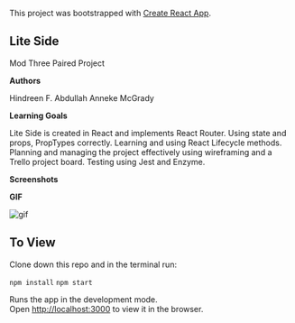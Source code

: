 This project was bootstrapped with [Create React App](https://github.com/facebook/create-react-app).

## Lite Side

Mod Three Paired Project

**Authors**

Hindreen F. Abdullah
Anneke McGrady

**Learning Goals**

Lite Side is created in React and implements React Router. 
Using state and props, PropTypes correctly.
Learning and using React Lifecycle methods.
Planning and managing the project effectively using wireframing and a Trello project board.
Testing using Jest and Enzyme.


**Screenshots**


**GIF**

![gif](https://github.com/hndfaw/Light-Side/blob/master/src/images/LiteSideGIF.gif)


## To View

Clone down this repo and in the terminal run: 

`npm install`
`npm start`

Runs the app in the development mode.<br>
Open [http://localhost:3000](http://localhost:3000) to view it in the browser.




